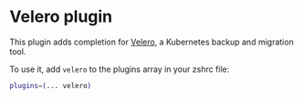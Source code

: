 # Velero plugin

This plugin adds completion for [Velero](https://velero.io/), a Kubernetes backup and migration tool.

To use it, add `velero` to the plugins array in your zshrc file:

```zsh
plugins=(... velero)
```
